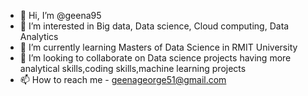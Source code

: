 - 👋 Hi, I’m @geena95
- 👀 I’m interested in Big data, Data science, Cloud computing, Data Analytics
- 🌱 I’m currently learning Masters of Data Science in RMIT University
- 💞️ I’m looking to collaborate on Data science projects having more analytical skills,coding skills,machine learning projects
- 📫 How to reach me - geenageorge51@gmail.com

<!---
geena95/geena95 is a ✨ special ✨ repository because its `README.md` (this file) appears on your GitHub profile.
You can click the Preview link to take a look at your changes.
--->
